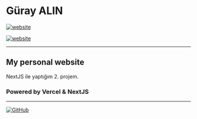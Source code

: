 # Güray ALIN

[![website](https://img.shields.io/github/actions/workflow/status/grienz/portfolio/ci.yaml?label=grienz.dev&logo=vercel&logoColor=default)](https://grienz.dev)

[![website](https://img.shields.io/website?url=https%3A%2F%2Fgrienz.dev)](https://grienz.dev)

---

## My personal website

NextJS ile yaptığım 2. projem.

### Powered by **Vercel** & **NextJS**

---

[![GitHub](https://img.shields.io/github/license/grienz/portfolio)](https://github.com/grienz/portfolio/blob/master/LICENSE)
